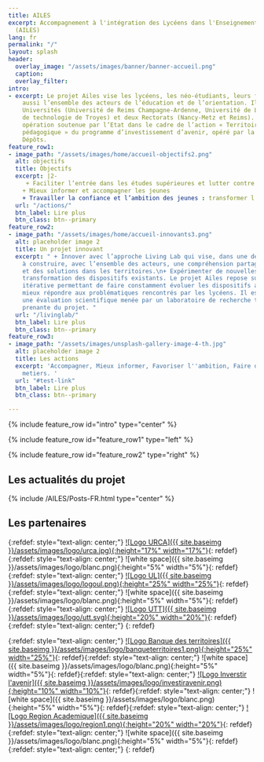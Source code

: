 ```yaml
---
title: AILES
excerpt: Accompagnement à l'intégration des Lycéens dans l'Enseignement Supérieur
  (AILES)
lang: fr
permalink: "/"
layout: splash
header:
  overlay_image: "/assets/images/banner/banner-accueil.png"
  caption: 
  overlay_filter: 
intro:
- excerpt: Le projet Ailes vise les lycéens, les néo-étudiants, leurs familles, mais
    aussi l’ensemble des acteurs de l’éducation et de l’orientation. Il associe trois
    Universités (Université de Reims Champagne-Ardenne, Université de Lorraine, Université
    de technologie de Troyes) et deux Rectorats (Nancy-Metz et Reims). Il s’agit d’une
    opération soutenue par l’Etat dans le cadre de l’action « Territoires d’innovation
    pédagogique » du programme d’investissement d’avenir, opéré par la Caisse des
    Dépôts.
feature_row1:
- image_path: "/assets/images/home/accueil-objectifs2.png"
  alt: objectifs
  title: Objectifs
  excerpt: |2-
     + Faciliter l’entrée dans les études supérieures et lutter contre l’autocensure.
    + Mieux informer et accompagner les jeunes
    + Travailler la confiance et l’ambition des jeunes : transformer l’écosystème dans lequel ils évoluent
  url: "/actions/"
  btn_label: Lire plus
  btn_class: btn--primary
feature_row2:
- image_path: "/assets/images/home/accueil-innovants3.png"
  alt: placeholder image 2
  title: Un projet innovant
  excerpt: " + Innover avec l’approche Living Lab qui vise, dans une démarche collaborative,
    à construire, avec l’ensemble des acteurs, une compréhension partagée des problèmes
    et des solutions dans les territoires.\n+ Expérimenter de nouvelles idées ou la
    transformation des dispositifs existants. Le projet Ailes repose sur une démarche
    itérative permettant de faire constamment évoluer les dispositifs afin de toujours
    mieux répondre aux problématiques rencontrés par les lycéens. Il est adossé à
    une évaluation scientifique menée par un laboratoire de recherche totalement partie
    prenante du projet. "
  url: "/livinglab/"
  btn_label: Lire plus
  btn_class: btn--primary
feature_row3:
- image_path: "/assets/images/unsplash-gallery-image-4-th.jpg"
  alt: placeholder image 2
  title: Les actions
  excerpt: 'Accompagner, Mieux informer, Favoriser l''ambition, Faire decouvrir les
    metiers. '
  url: "#test-link"
  btn_label: Lire plus
  btn_class: btn--primary

---
```

{% include feature_row id="intro" type="center" %}

{% include feature_row id="feature_row1" type="left" %}

{% include feature_row id="feature_row2" type="right" %}


## Les actualités du projet


{% include /AILES/Posts-FR.html type="center" %}


## Les partenaires

{:refdef: style="text-align: center;"}
<a href="https://www.univ-reims.fr">![Logo URCA]({{ site.baseimg }}/assets/images/logo/urca.jpg){:height="17%" width="17%"}</a>{: refdef}{:refdef: style="text-align: center;"}
![white space]({{ site.baseimg }}/assets/images/logo/blanc.png){:height="5%" width="5%"}{: refdef}{:refdef: style="text-align: center;"}
<a href="http://www.univ-lorraine.fr">![Logo UL]({{ site.baseimg }}/assets/images/logo/logoul.png){:height="25%" width="25%"}</a>{: refdef}{:refdef: style="text-align: center;"}
![white space]({{ site.baseimg }}/assets/images/logo/blanc.png){:height="5%" width="5%"}{: refdef}{:refdef: style="text-align: center;"}
<a href="https://www.utt.fr">![Logo UTT]({{ site.baseimg }}/assets/images/logo/utt.svg){:height="20%" width="20%"}</a>{: refdef}{:refdef: style="text-align: center;"}
{: refdef}

{:refdef: style="text-align: center;"}
<a href="http://banquedesterritoires.fr">![Logo Banque des territoires]({{ site.baseimg }}/assets/images/logo/banqueterritoires1.png){:height="25%" width="25%"}</a>{: refdef}{:refdef: style="text-align: center;"}
![white space]({{ site.baseimg }}/assets/images/logo/blanc.png){:height="5%" width="5%"}{: refdef}{:refdef: style="text-align: center;"}
<a href="https://www.gouvernement.fr/un-programme-pour-investir-l-avenir">![Logo Inverstir l'avenir]({{ site.baseimg }}/assets/images/logo/investiravenir.png){:height="10%" width="10%"}</a>{: refdef}{:refdef: style="text-align: center;"}
![white space]({{ site.baseimg }}/assets/images/logo/blanc.png){:height="5%" width="5%"}{: refdef}{:refdef: style="text-align: center;"}
<a href="http://www.ac-reims.fr/cid105679/region-academique-grand-est.html">![Logo Region Academique]({{ site.baseimg }}/assets/images/logo/region1.png){:height="20%" width="20%"}</a>{: refdef}{:refdef: style="text-align: center;"}
![white space]({{ site.baseimg }}/assets/images/logo/blanc.png){:height="5%" width="5%"}{: refdef}{:refdef: style="text-align: center;"}
{: refdef}  